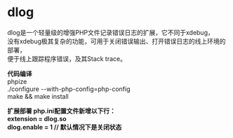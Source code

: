 dlog
====

dlog是一个轻量级的增强PHP文件记录错误日志的扩展，它不同于xdebug，<br />
没有xdebug极其复杂的功能，可用于关闭错误输出、打开错误日志的线上环境的部署，<br />
便于线上跟踪程序错误，及其Stack trace。<br />

<strong>代码编译</strong><br />
phpize<br />
./configure --with-php-config=php-config<br />
make && make install<br />

<strong>扩展部署<strong>
php.ini配置文件新增以下行：<br />
extension = dlog.so<br />
dlog.enable = 1 // 默认情况下是关闭状态<br />
